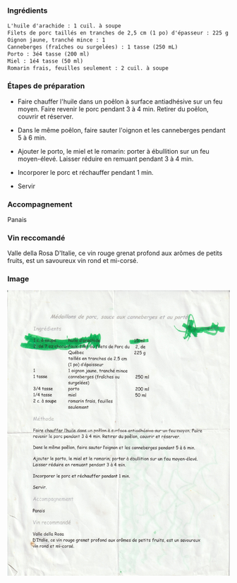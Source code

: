 ### Ingrédients

```
L'huile d'arachide : 1 cuil. à soupe
Filets de porc taillés en tranches de 2,5 cm (1 po) d'épasseur : 225 g
Oignon jaune, tranché mince : 1
Canneberges (fraîches ou surgelées) : 1 tasse (250 mL)
Porto : 3é4 tasse (200 ml)
Miel : 1é4 tasse (50 ml)
Romarin frais, feuilles seulement : 2 cuil. à soupe 
```

### Étapes de préparation
* Faire chauffer l'huile dans un poêlon à surface antiadhésive sur un feu moyen. Faire revenir le porc pendant 3 à 4 min. Retirer du poêlon, couvrir et réserver.

* Dans le même poêlon, faire sauter l'oignon et les canneberges pendant 5 à 6 min.

* Ajouter le porto, le miel et le romarin: porter à ébullition sur un feu moyen-élevé. Laisser réduire en remuant pendant 3 à 4 min.

* Incorporer le porc et réchauffer pendant 1 min.

* Servir

### Accompagnement
Panais

### Vin reccomandé
Valle della Rosa
D'Italie, ce vin rouge grenat profond aux arômes de petits fruits, est un savoureux vin rond et mi-corsé.

### Image

![Alt Gratin de chou fleur](../img/Medaillons_de_porc.jpg)